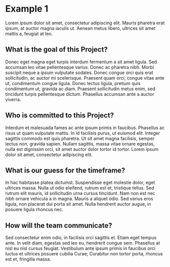 # Example 1

Lorem ipsum dolor sit amet, consectetur adipiscing elit. Mauris pharetra erat ipsum, at auctor magna iaculis ut. Aenean metus libero, ultrices sit amet mattis a, feugiat at leo. 

## What is the goal of this Project?

Donec eget magna eget turpis interdum fermentum a sit amet ligula. Sed accumsan leo vitae pellentesque varius. Donec ac pharetra nibh. Morbi suscipit neque a ipsum vulputate sodales. Donec congue orci quis erat sollicitudin, ac auctor mi scelerisque. Praesent quam orci, congue vitae ante ut, condimentum congue ligula. Donec lectus ligula, pretium quis condimentum ut, gravida ac diam. Praesent sollicitudin metus enim, sed tincidunt turpis pellentesque dictum. Phasellus accumsan ante a auctor viverra.

## Who is committed to this Project?

Interdum et malesuada fames ac ante ipsum primis in faucibus. Phasellus ac risus ut quam vulputate mattis. In id facilisis purus, ut euismod elit. Integer sagittis commodo est quis pharetra. Ut sit amet magna facilisis, semper lectus non, gravida sapien. Nullam sagittis, massa vitae ornare egestas, nulla est dignissim orci, sit amet auctor dolor tortor id tortor. Lorem ipsum dolor sit amet, consectetur adipiscing elit. 

## What is our guess for the timeframe?

In hac habitasse platea dictumst. Suspendisse eget molestie dolor, eget ultrices massa. Nulla ut odio eleifend, rutrum est et, tristique tellus. Sed rutrum elit mauris, id sollicitudin urna cursus tincidunt. Nam non est nec nibh ornare vehicula a in magna. Mauris a aliquet odio. Sed varius eros ligula, non placerat dui porta sit amet. Nulla hendrerit auctor augue, in posuere ligula rhoncus nec.

## How will the team communicate?

Sed consectetur enim odio, in facilisis orci sagittis et. Etiam eget tempus ante. In velit diam, egestas sed leo eu, hendrerit congue sem. Phasellus at nisl eu nisl cursus feugiat. Vestibulum ante ipsum primis in faucibus orci luctus et ultrices posuere cubilia Curae; Curabitur non tortor porta, rhoncus est et, fringilla massa.
